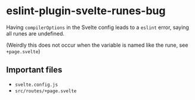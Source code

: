 # eslint-plugin-svelte-runes-bug

Having `compilerOptions` in the Svelte config leads to a `eslint` error, saying all runes are undefined.

(Weirdly this does not occur when the variable is named like the rune, see `+page.svelte`)

## Important files

- `svelte.config.js`
- `src/routes/+page.svelte`
